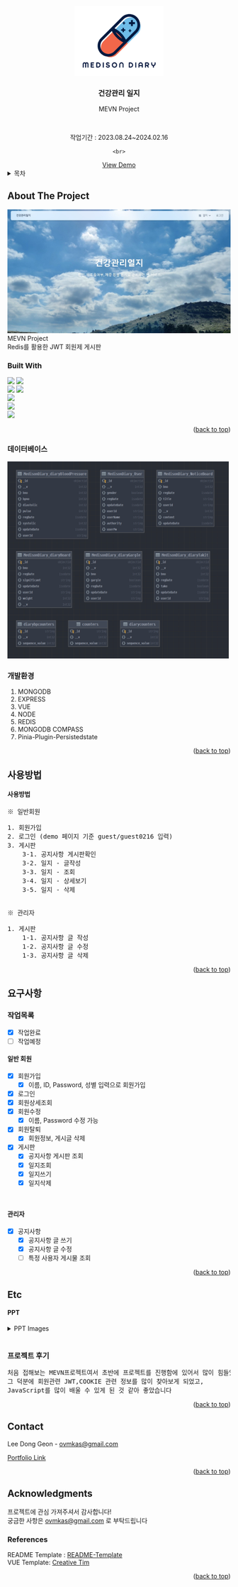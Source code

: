 <!-- Improved compatibility of back to top link: See: https://github.com/othneildrew/Best-README-Template/pull/73 -->
<a name="readme-top"></a>
<!--
*** Thanks for checking out the Best-README-Template. If you have a suggestion
*** that would make this better, please fork the repo and create a pull request
*** or simply open an issue with the tag "enhancement".
*** Don't forget to give the project a star!
*** Thanks again! Now go create something AMAZING! :D
-->



<!-- PROJECT SHIELDS -->
<!--
*** I'm using markdown "reference style" links for readability.
*** Reference links are enclosed in brackets [ ] instead of parentheses ( ).
*** See the bottom of this document for the declaration of the reference variables
*** for contributors-url, forks-url, etc. This is an optional, concise syntax you may use.
*** https://www.markdownguide.org/basic-syntax/#reference-style-links
-->

<!-- PROJECT LOGO -->
<br />
<div align="center">
  <a href="https://pf3.chanyongyang.com/" target="_blank">
    <img src="src/assets/img/logo.png" alt="Logo" width="200">
  </a>

<h3 align="center">건강관리 일지</h3>

  <p align="center">
    MEVN Project</p>
    <br>
    <p>작업기간 : 2023.08.24~2024.02.16</p>

    <br>
  </p>
  <a href="https://mevn.ovmkas.co.kr/" target="_blank">View Demo</a>
</div>



<!-- TABLE OF CONTENTS -->
<details>
  <summary>목차</summary>
  <ol>
    <li>
      <a href="#about-the-project">About The Project</a>
      <ul>
        <li><a href="#built-with">Built With</a></li>
      </ul>
    </li>
    <li>
        <a href="#데이터베이스">데이터베이스</a>
    </li>
    <li>
        <a href="#개발환경">개발 환경</a>
    </li>
    <li>
	    <a href="#사용방법">사용방법</a>
    </li>
    <li>
	    <a href="#요구사항">요구사항</a>
    </li>
    <li>
	    <a href="#Etc">Etc</a>
	    <ul>
		    <li><a href="#PPT">PPT</a></li>
		    <li>
              <a href="#프로젝트 후기">프로젝트 후기</a>
            </li>
	    </ul>
    </li>
    <li><a href="#Contact">Contact</a></li>
    <li>
	    <a href="#Acknowledgments">Acknowledgments</a>
	    <ul>
		    <li><a href="#References">References</a></li>
	    </ul>
    </li>
  </ol>
</details>



<!-- ABOUT THE PROJECT -->
## About The Project

<img src="src/assets/img/main.jpg" >

<br>
MEVN Project <br>
Redis를 활용한 JWT 회원제 게시판


### Built With
<img src="https://img.shields.io/badge/vue.js-F7DF1E?style=flat&logo=vue.js&logoColor=black"/>
<img src="https://img.shields.io/badge/bootstrap-F7DF1E?style=flat&logo=bootstrap&logoColor=black"/>
<br/>
<img src="https://img.shields.io/badge/express.js-green?style=flat&logo=express&logoColor=white"/>
<img src="https://img.shields.io/badge/node.js-green?style=flat&logo=node.js&logoColor=white"/>
<br/>
<img src="https://img.shields.io/badge/MongoDB-red?style=flat&logo=MongoDB&logoColor=white"/><br>
<img src="https://img.shields.io/badge/npm-gray?style=flat&logo=npm&logoColor=white"/><br>
<img src="https://img.shields.io/badge/Linux-orange?style=flat&logo=Linux&logoColor=white"/><br>


<p align="right">(<a href="#readme-top">back to top</a>)</p>


<!-- 데이터베이스 -->
### 데이터베이스

  <img alt="ERD" src="src/assets/img/ERD.png" width="500">

<!-- 개발환경 -->
### 개발환경

1. MONGODB
2. EXPRESS
3. VUE
4. NODE
5. REDIS
6. MONGODB COMPASS
7. Pinia-Plugin-Persistedstate


<p align="right">(<a href="#readme-top">back to top</a>)</p>



<!-- 사용방법및기능소개 -->
## 사용방법

#### 사용방법
<pre>
※ 일반회원

1. 회원가입
2. 로그인 (demo 페이지 기준 guest/guest0216 입력)
3. 게시판
 	3-1. 공지사항 게시판확인
	3-2. 일지 - 글작성
    3-3. 일지 - 조회
    3-4. 일지 - 상세보기
    3-5. 일지 - 삭제


※ 관리자

1. 게시판
    1-1. 공지사항 글 작성
    1-2. 공지사항 글 수정
    1-3. 공지사항 글 삭제
</pre>


<p align="right">(<a href="#readme-top">back to top</a>)</p>



<!-- ROADMAP -->
## 요구사항

### 작업목록
- [x] 작업완료
- [ ] 작업예정

#### 일반 회원
- [x] 회원가입
    - [x] 이름, ID, Password, 성별 입력으로 회원가입
- [x] 로그인
- [x] 회원상세조회
- [x] 회원수정
    - [x] 이름, Password 수정 가능
- [x] 회원탈퇴
    - [x] 회원정보, 게시글 삭제
- [x] 게시판
    - [x] 공지사항 게시판 조회
    - [x] 일지조회
    - [x] 일지쓰기
    - [x] 일지삭제

<br>

#### 관리자
- [x] 공지사항
    - [x] 공지사항 글 쓰기
    - [x] 공지사항 글 수정
    - [ ] 특정 사용자 게시물 조회

<p align="right">(<a href="#readme-top">back to top</a>)</p>



<!-- LICENSE -->
## Etc

#### PPT

<details>
<summary>PPT Images</summary>
<img src="src/assets/img/ppt/슬라이드1.JPG">
<img src="src/assets/img/ppt/슬라이드2.JPG">
<img src="src/assets/img/ppt/슬라이드3.JPG">
<img src="src/assets/img/ppt/슬라이드4.JPG">
<img src="src/assets/img/ppt/슬라이드5.JPG">
<img src="src/assets/img/ppt/슬라이드6.JPG">
<img src="src/assets/img/ppt/슬라이드7.JPG">
<img src="src/assets/img/ppt/슬라이드8.JPG">
<img src="src/assets/img/ppt/슬라이드9.JPG">
<img src="src/assets/img/ppt/슬라이드10.JPG">
<img src="src/assets/img/ppt/슬라이드11.JPG">
<img src="src/assets/img/ppt/슬라이드12.JPG">
<img src="src/assets/img/ppt/슬라이드13.JPG">
<img src="src/assets/img/ppt/슬라이드14.JPG">
<img src="src/assets/img/ppt/슬라이드15.JPG">
<img src="src/assets/img/ppt/슬라이드16.JPG">
<img src="src/assets/img/ppt/슬라이드17.JPG">

</details>

<br>

### 프로젝트 후기

<pre>
처음 접해보는 MEVN프로젝트여서 초반에 프로젝트를 진행함에 있어서 많이 힘들었지만 
그 덕분에 회원관련 JWT,COOKIE 관련 정보를 많이 찾아보게 되었고,
JavaScript를 많이 배울 수 있게 된 것 같아 좋았습니다
</pre>
<p align="right">(<a href="#readme-top">back to top</a>)</p>



<!-- CONTACT -->
## Contact

Lee Dong Geon - ovmkas@gmail.com

<a href="https://www.ovmkas.co.kr" target="_blank">Portfolio Link</a>

<p align="right">(<a href="#readme-top">back to top</a>)</p>



<!-- ACKNOWLEDGMENTS -->
## Acknowledgments

프로젝트에 관심 가져주셔서 감사합니다! <br/>
궁금한 사항은 
ovmkas@gmail.com
로 부탁드립니다

### References
README Template : [README-Template](https://github.com/othneildrew/Best-README-Template)<br>
VUE Template: [Creative Tim](https://demos.creative-tim.com/vue-material-kit/?_ga=2.214302814.816472569.1692249839-1215412141.1690963757#/)<br>


<p align="right">(<a href="#readme-top">back to top</a>)</p>

